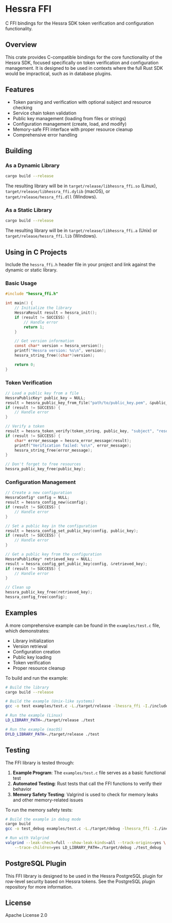 # Hessra FFI

C FFI bindings for the Hessra SDK token verification and configuration functionality.

## Overview

This crate provides C-compatible bindings for the core functionality of the Hessra SDK, focused specifically on token verification and configuration management. It is designed to be used in contexts where the full Rust SDK would be impractical, such as in database plugins.

## Features

- Token parsing and verification with optional subject and resource checking
- Service chain token validation
- Public key management (loading from files or strings)
- Configuration management (create, load, and modify)
- Memory-safe FFI interface with proper resource cleanup
- Comprehensive error handling

## Building

### As a Dynamic Library

```sh
cargo build --release
```

The resulting library will be in `target/release/libhessra_ffi.so` (Linux), `target/release/libhessra_ffi.dylib` (macOS), or `target/release/hessra_ffi.dll` (Windows).

### As a Static Library

```sh
cargo build --release
```

The resulting library will be in `target/release/libhessra_ffi.a` (Unix) or `target/release/hessra_ffi.lib` (Windows).

## Using in C Projects

Include the `hessra_ffi.h` header file in your project and link against the dynamic or static library.

### Basic Usage

```c
#include "hessra_ffi.h"

int main() {
    // Initialize the library
    HessraResult result = hessra_init();
    if (result != SUCCESS) {
        // Handle error
        return 1;
    }

    // Get version information
    const char* version = hessra_version();
    printf("Hessra version: %s\n", version);
    hessra_string_free((char*)version);

    return 0;
}
```

### Token Verification

```c
// Load a public key from a file
HessraPublicKey* public_key = NULL;
result = hessra_public_key_from_file("path/to/public_key.pem", &public_key);
if (result != SUCCESS) {
    // Handle error
}

// Verify a token
result = hessra_token_verify(token_string, public_key, "subject", "resource");
if (result != SUCCESS) {
    char* error_message = hessra_error_message(result);
    printf("Verification failed: %s\n", error_message);
    hessra_string_free(error_message);
}

// Don't forget to free resources
hessra_public_key_free(public_key);
```

### Configuration Management

```c
// Create a new configuration
HessraConfig* config = NULL;
result = hessra_config_new(&config);
if (result != SUCCESS) {
    // Handle error
}

// Set a public key in the configuration
result = hessra_config_set_public_key(config, public_key);
if (result != SUCCESS) {
    // Handle error
}

// Get a public key from the configuration
HessraPublicKey* retrieved_key = NULL;
result = hessra_config_get_public_key(config, &retrieved_key);
if (result != SUCCESS) {
    // Handle error
}

// Clean up
hessra_public_key_free(retrieved_key);
hessra_config_free(config);
```

## Examples

A more comprehensive example can be found in the `examples/test.c` file, which demonstrates:

- Library initialization
- Version retrieval
- Configuration creation
- Public key loading
- Token verification
- Proper resource cleanup

To build and run the example:

```sh
# Build the library
cargo build --release

# Build the example (Unix-like systems)
gcc -o test examples/test.c -L./target/release -lhessra_ffi -I./include

# Run the example (Linux)
LD_LIBRARY_PATH=./target/release ./test

# Run the example (macOS)
DYLD_LIBRARY_PATH=./target/release ./test
```

## Testing

The FFI library is tested through:

1. **Example Program**: The `examples/test.c` file serves as a basic functional test
2. **Automated Testing**: Rust tests that call the FFI functions to verify their behavior
3. **Memory Safety Testing**: Valgrind is used to check for memory leaks and other memory-related issues

To run the memory safety tests:

```sh
# Build the example in debug mode
cargo build
gcc -o test_debug examples/test.c -L./target/debug -lhessra_ffi -I./include

# Run with Valgrind
valgrind --leak-check=full --show-leak-kinds=all --track-origins=yes \
    --trace-children=yes LD_LIBRARY_PATH=./target/debug ./test_debug
```

## PostgreSQL Plugin

This FFI library is designed to be used in the Hessra PostgreSQL plugin for row-level security based on Hessra tokens. See the PostgreSQL plugin repository for more information.

## License

Apache License 2.0

